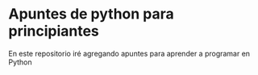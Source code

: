 # Apuntes de python para principiantes
En este repositorio iré agregando apuntes para aprender a programar en Python
